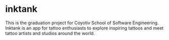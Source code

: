 # inktank
This is the graduation project for Coyotiv School of Software Engineering. Inktank is an app for tattoo enthusiasts to explore inspiring tattoos and meet tattoo artists and studios around the world.
